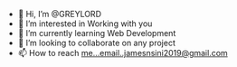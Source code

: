 - 👋 Hi, I’m @GREYLORD
- 👀 I’m interested in Working with you
- 🌱 I’m currently learning Web Development
- 💞️ I’m looking to collaborate on any project
- 📫 How to reach me...email..jamesnsini2019@gmail.com

<!---
GREYLORD/GREYLORD is a ✨ special ✨ repository because its `README.md` (this file) appears on your GitHub profile.
You can click the Preview link to take a look at your changes.
--->
